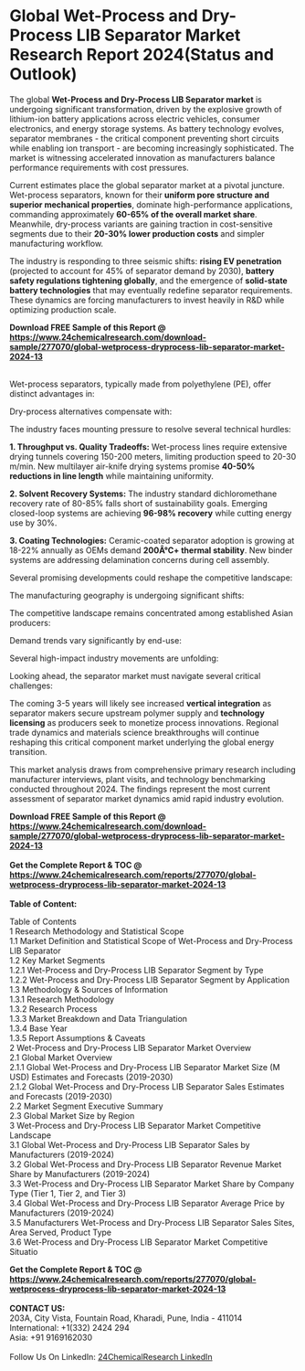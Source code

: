 <h1>Global Wet-Process and Dry-Process LIB Separator Market Research Report 2024(Status and Outlook)</h1><p>The global <strong>Wet-Process and Dry-Process LIB Separator market</strong> is undergoing significant transformation, driven by the explosive growth of lithium-ion battery applications across electric vehicles, consumer electronics, and energy storage systems. As battery technology evolves, separator membranes - the critical component preventing short circuits while enabling ion transport - are becoming increasingly sophisticated. The market is witnessing accelerated innovation as manufacturers balance performance requirements with cost pressures.</p><p>Current estimates place the global separator market at a pivotal juncture. Wet-process separators, known for their <strong>uniform pore structure and superior mechanical properties</strong>, dominate high-performance applications, commanding approximately <strong>60-65% of the overall market share</strong>. Meanwhile, dry-process variants are gaining traction in cost-sensitive segments due to their <strong>20-30% lower production costs</strong> and simpler manufacturing workflow.</p><p>The industry is responding to three seismic shifts: <strong>rising EV penetration</strong> (projected to account for 45% of separator demand by 2030), <strong>battery safety regulations tightening globally</strong>, and the emergence of <strong>solid-state battery technologies</strong> that may eventually redefine separator requirements. These dynamics are forcing manufacturers to invest heavily in R&amp;D while optimizing production scale.</p><div><b>Download FREE Sample of this Report @ 
            <a href="https://www.24chemicalresearch.com/download-sample/277070/global-wetprocess-dryprocess-lib-separator-market-2024-13">
            https://www.24chemicalresearch.com/download-sample/277070/global-wetprocess-dryprocess-lib-separator-market-2024-13</a></b></div><br><p>Wet-process separators, typically made from polyethylene (PE), offer distinct advantages in:</p><p>Dry-process alternatives compensate with:</p><p>The industry faces mounting pressure to resolve several technical hurdles:</p><p><strong>1. Throughput vs. Quality Tradeoffs:</strong>
Wet-process lines require extensive drying tunnels covering 150-200 meters, limiting production speed to 20-30 m/min. New multilayer air-knife drying systems promise <strong>40-50% reductions in line length</strong> while maintaining uniformity.</p><p><strong>2. Solvent Recovery Systems:</strong>
The industry standard dichloromethane recovery rate of 80-85% falls short of sustainability goals. Emerging closed-loop systems are achieving <strong>96-98% recovery</strong> while cutting energy use by 30%.</p><p><strong>3. Coating Technologies:</strong>
Ceramic-coated separator adoption is growing at 18-22% annually as OEMs demand <strong>200Â°C+ thermal stability</strong>. New binder systems are addressing delamination concerns during cell assembly.</p><p>Several promising developments could reshape the competitive landscape:</p><p>The manufacturing geography is undergoing significant shifts:</p><p>The competitive landscape remains concentrated among established Asian producers:</p><p>Demand trends vary significantly by end-use:</p><p>Several high-impact industry movements are unfolding:</p><p>Looking ahead, the separator market must navigate several critical challenges:</p><p>The coming 3-5 years will likely see increased <strong>vertical integration</strong> as separator makers secure upstream polymer supply and <strong>technology licensing</strong> as producers seek to monetize process innovations. Regional trade dynamics and materials science breakthroughs will continue reshaping this critical component market underlying the global energy transition.</p><p>This market analysis draws from comprehensive primary research including manufacturer interviews, plant visits, and technology benchmarking conducted throughout 2024. The findings represent the most current assessment of separator market dynamics amid rapid industry evolution.</p><div><b>Download FREE Sample of this Report @ 
            <a href="https://www.24chemicalresearch.com/download-sample/277070/global-wetprocess-dryprocess-lib-separator-market-2024-13">
            https://www.24chemicalresearch.com/download-sample/277070/global-wetprocess-dryprocess-lib-separator-market-2024-13</a></b></div><br><div><b>Get the Complete Report & TOC @ 
            <a href="https://www.24chemicalresearch.com/reports/277070/global-wetprocess-dryprocess-lib-separator-market-2024-13">
            https://www.24chemicalresearch.com/reports/277070/global-wetprocess-dryprocess-lib-separator-market-2024-13</a></b></div><br>
            <b>Table of Content:</b><p>Table of Contents<br />
1 Research Methodology and Statistical Scope<br />
1.1 Market Definition and Statistical Scope of Wet-Process and Dry-Process LIB Separator<br />
1.2 Key Market Segments<br />
1.2.1 Wet-Process and Dry-Process LIB Separator Segment by Type<br />
1.2.2 Wet-Process and Dry-Process LIB Separator Segment by Application<br />
1.3 Methodology & Sources of Information<br />
1.3.1 Research Methodology<br />
1.3.2 Research Process<br />
1.3.3 Market Breakdown and Data Triangulation<br />
1.3.4 Base Year<br />
1.3.5 Report Assumptions & Caveats<br />
2 Wet-Process and Dry-Process LIB Separator Market Overview<br />
2.1 Global Market Overview<br />
2.1.1 Global Wet-Process and Dry-Process LIB Separator Market Size (M USD) Estimates and Forecasts (2019-2030)<br />
2.1.2 Global Wet-Process and Dry-Process LIB Separator Sales Estimates and Forecasts (2019-2030)<br />
2.2 Market Segment Executive Summary<br />
2.3 Global Market Size by Region<br />
3 Wet-Process and Dry-Process LIB Separator Market Competitive Landscape<br />
3.1 Global Wet-Process and Dry-Process LIB Separator Sales by Manufacturers (2019-2024)<br />
3.2 Global Wet-Process and Dry-Process LIB Separator Revenue Market Share by Manufacturers (2019-2024)<br />
3.3 Wet-Process and Dry-Process LIB Separator Market Share by Company Type (Tier 1, Tier 2, and Tier 3)<br />
3.4 Global Wet-Process and Dry-Process LIB Separator Average Price by Manufacturers (2019-2024)<br />
3.5 Manufacturers Wet-Process and Dry-Process LIB Separator Sales Sites, Area Served, Product Type<br />
3.6 Wet-Process and Dry-Process LIB Separator Market Competitive Situatio</p><div><b>Get the Complete Report & TOC @ 
            <a href="https://www.24chemicalresearch.com/reports/277070/global-wetprocess-dryprocess-lib-separator-market-2024-13">
            https://www.24chemicalresearch.com/reports/277070/global-wetprocess-dryprocess-lib-separator-market-2024-13</a></b></div><br><b>CONTACT US:</b><br>
            203A, City Vista, Fountain Road, Kharadi, Pune, India - 411014<br>
            International: +1(332) 2424 294<br>
            Asia: +91 9169162030 <br><br>
            Follow Us On LinkedIn: <a href="https://www.linkedin.com/company/24chemicalresearch/">24ChemicalResearch LinkedIn</a>